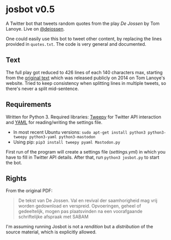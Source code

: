# josbot v0.5
A Twitter bot that tweets random quotes from the play *De Jossen* by Tom Lanoye. Live on [@dejossen](http://twitter.com/dejossen).

One could easily use this bot to tweet other content, by replacing the lines provided in `quotes.txt`. The code is very general and documented.

## Text
The full play got reduced to 426 lines of each 140 characters max, starting from the [original text](http://www.lanoye.be/tom/wp-content/uploads/2012/10/De-Jossen.-Val-en-revival-der-saamhorigheid.pdf) which was released publicly on 2014 on Tom Lanoye's website. Tried to keep consistency when splitting lines in multiple tweets, so there's never a split mid-sentence.

## Requirements

Written for Python 3. Required libraries: [Tweepy](http://www.tweepy.org/) for Twitter API interaction and [YAML](http://www.yaml.org/) for reading/writing the settings file.  
 * In most recent Ubuntu versions: `sudo apt-get install python3 python3-tweepy python3-yaml python3-mastodon`
 * Using pip: `pip3 install tweepy pyaml Mastodon.py`

First run of the program will create a settings file (*settings.yml*) in which you have to fill in Twitter API details.
After that, run `python3 josbot.py` to start the bot.

## Rights
From the original PDF:

> De tekst van De Jossen. Val en revival der saamhorigheid mag vrij worden gedownload en verspreid.
> Opvoeringen, geheel of gedeeltelijk, mogen pas plaatsvinden na een voorafgaande schriftelijke afspraak
> met SABAM

I'm assuming running Josbot is not a *rendition* but a *distribution* of the source material, which is explicitly allowed.
